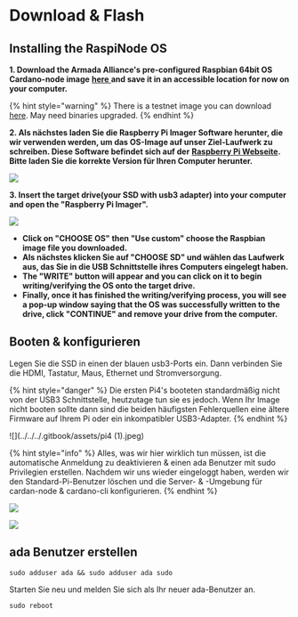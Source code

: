 # Download & Flash

## Installing the RaspiNode OS

**1. Download the Armada Alliance's pre-configured Raspbian 64bit OS Cardano-node image** [**here** ](https://mainnet.adamantium.online/Raspi-Node.img.gz)**and save it in an accessible location for now on your computer.**

{% hint style="warning" %}
There is a testnet image you can download [here](https://testnet.adamantium.online/Test-Raspi-node.img.gz). May need binaries upgraded.
{% endhint %}

**2. Als nächstes laden Sie die Raspberry Pi Imager Software herunter, die wir verwenden werden, um das OS-Image auf unser Ziel-Laufwerk zu schreiben. Diese Software befindet sich auf der** [**Raspberry Pi Webseite**](https://www.raspberrypi.org/software/)**. Bitte laden Sie die korrekte Version für Ihren Computer herunter.**

![](../../../.gitbook/assets/screen-shot-2021-03-12-at-5.36.30-pm.png)

**3. Insert the target drive(your SSD with usb3 adapter) into your computer and open the "Raspberry Pi Imager".**

![](../../.gitbook/assets/custom\_os.png)

* **Click on "CHOOSE OS"  then "Use custom" choose the Raspbian image file you downloaded.**&#x20;
* **Als nächstes klicken Sie auf "CHOOSE SD" und wählen das Laufwerk aus, das Sie in die USB Schnittstelle ihres Computers eingelegt haben.**
* **The "WRITE" button will appear and you can click on it to begin writing/verifying the OS onto the target drive.** &#x20;
* **Finally, once it has finished the writing/verifying process, you will see a pop-up window saying that the OS was successfully written to the drive, click "CONTINUE" and remove your drive from the computer.**&#x20;

## Booten & konfigurieren

Legen Sie die SSD in einen der blauen usb3-Ports ein. Dann verbinden Sie die HDMI, Tastatur, Maus, Ethernet und Stromversorgung.

{% hint style="danger" %}
Die ersten Pi4's booteten standardmäßig nicht von der USB3 Schnittstelle, heutzutage tun sie es jedoch. Wenn Ihr Image nicht booten sollte dann sind die beiden häufigsten Fehlerquellen eine ältere Firmware auf Ihrem Pi oder ein inkompatibler USB3-Adapter.
{% endhint %}

![](../../../.gitbook/assets/pi4 (1).jpeg)

{% hint style="info" %}
Alles, was wir hier wirklich tun müssen, ist die automatische Anmeldung zu deaktivieren & einen ada Benutzer mit sudo Privilegien erstellen. Nachdem wir uns wieder eingeloggt haben, werden wir den Standard-Pi-Benutzer löschen und die Server- & -Umgebung für cardan-node & cardano-cli konfigurieren.
{% endhint %}

![](../../../.gitbook/assets/raspberrypi-configuration.png)

![](../../../.gitbook/assets/disable-auto-login.png)

## ada Benutzer erstellen

```
sudo adduser ada && sudo adduser ada sudo
```

Starten Sie neu und melden Sie sich als Ihr neuer ada-Benutzer an.

```
sudo reboot
```
